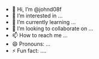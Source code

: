 - 👋 Hi, I’m @johnd08f
- 👀 I’m interested in ...
- 🌱 I’m currently learning ...
- 💞️ I’m looking to collaborate on ...
- 📫 How to reach me ...
- 😄 Pronouns: ...
- ⚡ Fun fact: ....

<!---
johnd08f/johnd08f is a ✨ special ✨ repository because its `README.md` (this file) appears on your GitHub profile.
You can click the Preview link to take a look at your changes.
--->
